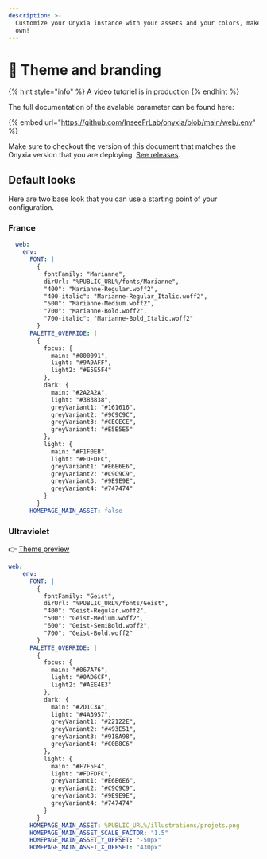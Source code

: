 ```yaml
---
description: >-
  Customize your Onyxia instance with your assets and your colors, make it your
  own!
---
```


# 🎨 Theme and branding

{% hint style="info" %}
A video tutoriel is in production&#x20;
{% endhint %}

The full documentation of the avalable parameter can be found here: &#x20;

{% embed url="https://github.com/InseeFrLab/onyxia/blob/main/web/.env" %}

Make sure to checkout the version of this document that matches the Onyxia version that you are deploying. [See releases](https://github.com/InseeFrLab/onyxia/releases).

## Default looks

Here are two base look that you can use a starting point of your configuration. &#x20;

### France

```yaml
  web:
    env:
      FONT: |
        { 
          fontFamily: "Marianne", 
          dirUrl: "%PUBLIC_URL%/fonts/Marianne", 
          "400": "Marianne-Regular.woff2",
          "400-italic": "Marianne-Regular_Italic.woff2",
          "500": "Marianne-Medium.woff2",
          "700": "Marianne-Bold.woff2",
          "700-italic": "Marianne-Bold_Italic.woff2"
        }
      PALETTE_OVERRIDE: |
        {
          focus: {
            main: "#000091",
            light: "#9A9AFF",
            light2: "#E5E5F4"
          },
          dark: {
            main: "#2A2A2A",
            light: "#383838",
            greyVariant1: "#161616",
            greyVariant2: "#9C9C9C",
            greyVariant3: "#CECECE",
            greyVariant4: "#E5E5E5"
          },
          light: {
            main: "#F1F0EB",
            light: "#FDFDFC",
            greyVariant1: "#E6E6E6",
            greyVariant2: "#C9C9C9",
            greyVariant3: "#9E9E9E",
            greyVariant4: "#747474"
          }
        }
      HOMEPAGE_MAIN_ASSET: false
```

### Ultraviolet

👉 [Theme preview](https://datalab.sspcloud.fr/?PALETTE\_OVERRIDE=%7B%22focus%22%3A%7B%22main%22%3A%22%23067A76%22%2C%22light%22%3A%22%230AD6CF%22%2C%22light2%22%3A%22%23AEE4E3%22%7D%2C%22dark%22%3A%7B%22main%22%3A%22%232D1C3A%22%2C%22light%22%3A%22%234A3957%22%2C%22greyVariant1%22%3A%22%2322122E%22%2C%22greyVariant2%22%3A%22%23493E51%22%2C%22greyVariant3%22%3A%22%23918A98%22%2C%22greyVariant4%22%3A%22%23C0B8C6%22%7D%2C%22light%22%3A%7B%22main%22%3A%22%23F7F5F4%22%2C%22light%22%3A%22%23FDFDFC%22%2C%22greyVariant1%22%3A%22%23E6E6E6%22%2C%22greyVariant2%22%3A%22%23C9C9C9%22%2C%22greyVariant3%22%3A%22%239E9E9E%22%2C%22greyVariant4%22%3A%22%23747474%22%7D%7D\&FONT=%7B%22fontFamily%22%3A%22Geist%22%2C%22dirUrl%22%3A%22%25PUBLIC\_URL%25%2Ffonts%2FGeist%22%2C%22400%22%3A%22Geist-Regular.woff2%22%2C%22500%22%3A%22Geist-Medium.woff2%22%2C%22600%22%3A%22Geist-SemiBold.woff2%22%2C%22700%22%3A%22Geist-Bold.woff2%22%7D)

```yaml
web:
    env:
      FONT: |
        { 
          fontFamily: "Geist", 
          dirUrl: "%PUBLIC_URL%/fonts/Geist", 
          "400": "Geist-Regular.woff2",
          "500": "Geist-Medium.woff2",
          "600": "Geist-SemiBold.woff2",
          "700": "Geist-Bold.woff2"
        }
      PALETTE_OVERRIDE: |
        {
          focus: {
            main: "#067A76",
            light: "#0AD6CF",
            light2: "#AEE4E3"
          },
          dark: {
            main: "#2D1C3A",
            light: "#4A3957",
            greyVariant1: "#22122E",
            greyVariant2: "#493E51",
            greyVariant3: "#918A98",
            greyVariant4: "#C0B8C6"
          },
          light: {
            main: "#F7F5F4",
            light: "#FDFDFC",
            greyVariant1: "#E6E6E6",
            greyVariant2: "#C9C9C9",
            greyVariant3: "#9E9E9E",
            greyVariant4: "#747474"
          }
        }
      HOMEPAGE_MAIN_ASSET: %PUBLIC_URL%/illustrations/projets.png
      HOMEPAGE_MAIN_ASSET_SCALE_FACTOR: "1.5"
      HOMEPAGE_MAIN_ASSET_Y_OFFSET: "-50px"
      HOMEPAGE_MAIN_ASSET_X_OFFSET: "430px"
```
